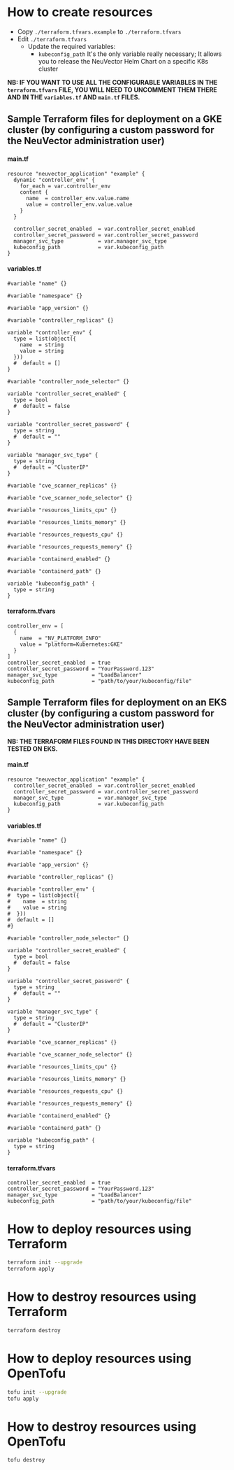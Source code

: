 # How to create resources

- Copy `./terraform.tfvars.example` to `./terraform.tfvars`
- Edit `./terraform.tfvars`
  - Update the required variables:
    -  `kubeconfig_path` It's the only variable really necessary; It allows you to release the NeuVector Helm Chart on a specific K8s cluster

**NB: IF YOU WANT TO USE ALL THE CONFIGURABLE VARIABLES IN THE `terraform.tfvars` FILE, YOU WILL NEED TO UNCOMMENT THEM THERE AND IN THE `variables.tf` AND `main.tf` FILES.**

## Sample Terraform files for deployment on a GKE cluster (by configuring a custom password for the NeuVector administration user)

#### main.tf

```console
resource "neuvector_application" "example" {
  dynamic "controller_env" {
    for_each = var.controller_env
    content {
      name  = controller_env.value.name
      value = controller_env.value.value
    }
  }

  controller_secret_enabled  = var.controller_secret_enabled
  controller_secret_password = var.controller_secret_password
  manager_svc_type           = var.manager_svc_type
  kubeconfig_path            = var.kubeconfig_path
}
```

#### variables.tf

```console
#variable "name" {}

#variable "namespace" {}

#variable "app_version" {}

#variable "controller_replicas" {}

variable "controller_env" {
  type = list(object({
    name  = string
    value = string
  }))
  #  default = []
}

#variable "controller_node_selector" {}

variable "controller_secret_enabled" {
  type = bool
  #  default = false
}

variable "controller_secret_password" {
  type = string
  #  default = ""
}

variable "manager_svc_type" {
  type = string
  #  default = "ClusterIP"
}

#variable "cve_scanner_replicas" {}

#variable "cve_scanner_node_selector" {}

#variable "resources_limits_cpu" {}

#variable "resources_limits_memory" {}

#variable "resources_requests_cpu" {}

#variable "resources_requests_memory" {}

#variable "containerd_enabled" {}

#variable "containerd_path" {}

variable "kubeconfig_path" {
  type = string
}
```

#### terraform.tfvars

```console
controller_env = [
  {
    name  = "NV_PLATFORM_INFO"
    value = "platform=Kubernetes:GKE"
  }
]
controller_secret_enabled  = true
controller_secret_password = "YourPassword.123"
manager_svc_type           = "LoadBalancer"
kubeconfig_path            = "path/to/your/kubeconfig/file"
```

## Sample Terraform files for deployment on an EKS cluster (by configuring a custom password for the NeuVector administration user)

**NB: THE TERRAFORM FILES FOUND IN THIS DIRECTORY HAVE BEEN TESTED ON EKS.**

#### main.tf

```console
resource "neuvector_application" "example" {
  controller_secret_enabled  = var.controller_secret_enabled
  controller_secret_password = var.controller_secret_password
  manager_svc_type           = var.manager_svc_type
  kubeconfig_path            = var.kubeconfig_path
}
```

#### variables.tf

```console
#variable "name" {}

#variable "namespace" {}

#variable "app_version" {}

#variable "controller_replicas" {}

#variable "controller_env" {
#  type = list(object({
#    name  = string
#    value = string
#  }))
#  default = []
#}

#variable "controller_node_selector" {}

variable "controller_secret_enabled" {
  type = bool
  #  default = false
}

variable "controller_secret_password" {
  type = string
  #  default = ""
}

variable "manager_svc_type" {
  type = string
  #  default = "ClusterIP"
}

#variable "cve_scanner_replicas" {}

#variable "cve_scanner_node_selector" {}

#variable "resources_limits_cpu" {}

#variable "resources_limits_memory" {}

#variable "resources_requests_cpu" {}

#variable "resources_requests_memory" {}

#variable "containerd_enabled" {}

#variable "containerd_path" {}

variable "kubeconfig_path" {
  type = string
}
```

#### terraform.tfvars

```console
controller_secret_enabled  = true
controller_secret_password = "YourPassword.123"
manager_svc_type           = "LoadBalancer"
kubeconfig_path            = "path/to/your/kubeconfig/file"
```

# How to deploy resources using Terraform
```bash
terraform init --upgrade
terraform apply
```

# How to destroy resources using Terraform
```bash
terraform destroy
```

# How to deploy resources using OpenTofu
```bash
tofu init --upgrade
tofu apply
```

# How to destroy resources using OpenTofu
```bash
tofu destroy
```
